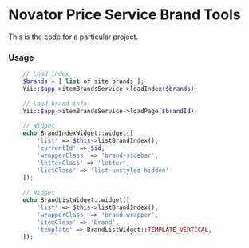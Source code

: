 Novator Price Service Brand Tools
=================================
This is the code for a particular project.

### Usage
```php
    // Load index
    $brands = [ list of site brands ];
    Yii::$app->itemBrandsService->loadIndex($brands);
    
    // Load brand info
    Yii::$app->itemBrandsService->loadPage($brandId);
    
    // Widget
    echo BrandIndexWidget::widget([
        'list' => $this->listBrandIndex(),
        'currentId' => $id,
        'wrapperClass' => 'brand-sidebar',
        'letterClass' => 'letter',
        'listClass' => 'list-unstyled hidden'
    ]);
    
    // Widget
    echo BrandListWidget::widget([
        'list' => $this->listBrandIndex(),
        'wrapperClass' => 'brand-wrapper',
        'itemClass' => 'brand',
        'template' => BrandListWidget::TEMPLATE_VERTICAL,
    ]);
```